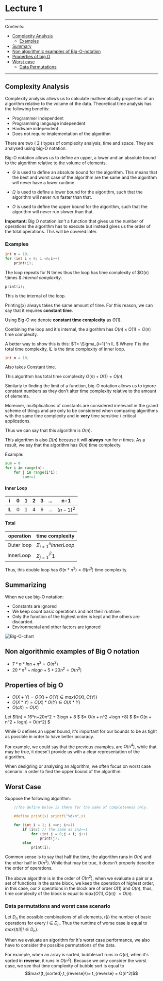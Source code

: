 # Lecture 1

___
Contents:

* [Complexity Analysis](#complexity-analysis)
  * [Examples](#examples)
* [Summary](#summarizing)
* [Non algorithmic examples of Big-O-notation](#non-algorithmic-examples-of-big-o-notation)
* [Properties of big O](#properties-of-big-o)
* [Worst case](#worst-case)
  * [Data Permutations](#data-permutations-and-worst-case-scenario)

___

## Complexity Analysis

Complexity analysis allows us to calculate mathematically properties of an algorithm relative to the volume of the data.
Theoretical time analysis has the following benefits:

* Programmer independent
* Programming language independent
* Hardware independent
* Does not require implementation of the algorithm

There are two ( 2 ) types of complexity analysis, time and space. They are analysed using big-O notation.

Big-O notation allows us to define an upper, a lower and an absolute bound to the algorithm relative to the volume of elements.

* $\Theta$ is used to define an absolute bound for the algorithm. This means that the best and worst case of the algorithm are the same and the algorithm will never have a lower runtime.

* $\Omega$ is used to define a lower bound for the algorithm, such that the algorithm will never run faster than that.
* ${O}$ is used to define the upper bound for the algorithm, such that the algorithm will never run slower than that.

__Important:__ Big O notation isn't a function that gives us the number of operations the algorithm has to execute but instead gives us the order of the total operations. This will be covered later.

### Examples

```C
int n = 10;
for (int i = 0; i <n;i++)
    print(i);
```

The loop repeats for  N times thus the loop has time complexity of $O(n) \times $ _internal complexity_.

```C
print(i);
```

This is the internal of the loop.

Printing(x) always takes the same amount of time. For this reason, we can say that it requires __constant time__.

Using Big-O we denote __constant time complexity__ as $\Theta (1)$.

Combining the loop and it's internal, the algorithm has $O(n) {\times} O(1) = O(n)$ time complexity.

A better way to show this is this:
$T= \Sigma_{i=1}^n IL $
Where $T$ is the total time complexity, $IL$ is the time complexity of inner loop.

```C
int n = 10;
```

Also takes Constant time.

This algorithm has total time complexity $O(n)+O(1) = O(n)$.

Similarly to finding the limit of a function, big-O notation allows us to ignore constant numbers as they don't alter time complexity relative to the amount of elements.

Moreover, multiplications of constants are considered irrelevant in the grand scheme of things and are only to be considered when comparing algorithms with the same time complexity and in __very__ time sensitive / critical applications.

Thus we can say that this algorithm is ${O(n)}$.

This algorithm is also $\Omega(n)$ because it will ***always*** run for $n$ times. As a result, we say that the algorithm has $\Theta(n)$ time complexity.

Example:

```python
sum = 0
for i in range(n):
    for j in range(i*i):
        sum+=1
```

#### Inner Loop

|i | 0 | 1 | 2 | 3| ...| n-1|
|-|-|-|-|-|-|-|
|IL|0|1|4|9| ... | ${(n-1)^2}$|

#### Total

|operation| time complexity|
|-|-|
|Outer loop|${\Sigma_{i=1}^nInnerLoop}$|
|InnerLoop|${\Sigma_{j=1}^{i^2}1}$|

Thus, this double loop has ${\Theta(n*n^2)=\Theta(n^3)}$ time complexity.

## Summarizing

When we use big-O notation:

* Constants are ignored
* We keep count basic operations and not their runtime.
* Only the function of the highest order is kept and the others are discarded.
* Environmental and other factors are ignored

![Big-O-chart](../../images/big-O-chart.png)

## Non algorithmic examples of Big O notation

* ${7*n*lnn + n^2} = O(n^2)$
* ${20*n^3 + nlogn + 5 + 23n^2} = O(n^3)$

## Properties of big O

* ${O(X+Y) = O(X)+O(Y)} \in max(O(X),O(Y))$
* ${O(X*Y) = O(X)*O(Y) \in O(X*Y)}$
* ${O(cX) = O(X)}$

Let $f(n) = 16*n+20n^2 + 3logn + 8 $ $= O(n + n^2 +logn +8) $ $= O(n + n^2 + logn) = O(n^2) $

While O defines an upper bound, it's important for our bounds to be as tight as possible in order to have better accuracy.

For example, we could say that the previous examples, are $O(n^4)$, while that may be true, it doesn't provide us with a clear representation of the algorithm.

When designing or analysing an algorithm, we often focus on worst case scenario in order to find the upper bound of the algorithm.

## Worst Case

Suppose the following algorithm:

```C
    //The define below is there for the sake of completeness only.

    #define print(x) printf("%d\n",x)

    for (int i = 1; i <=n; i+=1)
        if (i%2) // the same as i%2==1
            for (int j = 0;j < i; j++)
                print(j);
        else
            print(i);
```

Common sense is to say that half the time, the algorithm runs in $O(n)$ and the other half in $O(n^2)$. While that may be true, it doesn't properly describe the order of operations.

The above algorithm is in the order of $O(n^2)$, when we evaluate a pair or a set of functions in the same block, we keep the operation of highest order, in this case, our 2 operations in the block are of order $O(1)$ and $O(n)$, thus,  time complexity of the block is equal to $max\{O(1),O(n)\}$ $=O(n)$.

### Data permutations and worst case scenario

Let $D_n$ the possible combinations of all elements, $t(I)$ the number of basic operations for every $i \in D_n$. Thus the runtime of worse case is equal  to $max \{ t(I) | I \in D_n\}$.

When we evaluate an algorithm for it's worst case performance, we also have to consider the possible permutations of the data.

For example, when an array is sorted, bubblesort runs in $O(n)$, when it's sorted in __reverse__, it runs in $O(n^2)$. Because we only consider the worst case, we see that time complexity of bubble sort is equal to $$max\(t_{sorted},t_{reverse}\)= t_{reverse} = O(n^2)$$